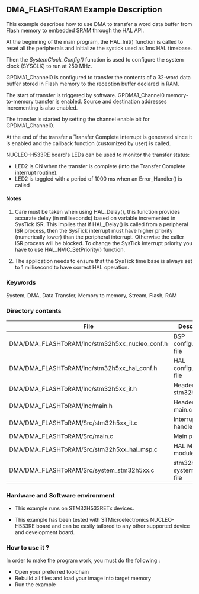 ## <b>DMA_FLASHToRAM Example Description</b>

This example describes how to use DMA to transfer a word data buffer from Flash memory to embedded
SRAM through the HAL API.

At the beginning of the main program, the HAL_Init() function is called to reset
all the peripherals and initialize the systick used as 1ms HAL timebase.

Then the *SystemClock_Config()* function is used to configure the system clock (SYSCLK) to run at 250 MHz.

GPDMA1_Channel0 is configured to transfer the contents of a 32-word data
buffer stored in Flash memory to the reception buffer declared in RAM.

The start of transfer is triggered by software. GPDMA1_Channel0 memory-to-memory
transfer is enabled. Source and destination addresses incrementing is also enabled.

The transfer is started by setting the channel enable bit for GPDMA1_Channel0.

At the end of the transfer a Transfer Complete interrupt is generated since it
is enabled and the callback function (customized by user) is called.

NUCLEO-H533RE board's LEDs can be used to monitor the transfer status:

 - LED2 is ON when the transfer is complete (into the Transfer Complete interrupt
   routine).
 - LED2 is toggled with a period of 1000 ms when an Error_Handler() is called

#### <b>Notes</b>

 1. Care must be taken when using HAL_Delay(), this function provides accurate delay (in milliseconds)
    based on variable incremented in SysTick ISR. This implies that if HAL_Delay() is called from
    a peripheral ISR process, then the SysTick interrupt must have higher priority (numerically lower)
    than the peripheral interrupt. Otherwise the caller ISR process will be blocked.
    To change the SysTick interrupt priority you have to use HAL_NVIC_SetPriority() function.

 2. The application needs to ensure that the SysTick time base is always set to 1 millisecond
    to have correct HAL operation.

### <b>Keywords</b>

System, DMA, Data Transfer, Memory to memory, Stream, Flash, RAM

### <b>Directory contents</b>

 File                                             | Description
 ------------------------------------------------ | -------------------------------------
 DMA/DMA_FLASHToRAM/Inc/stm32h5xx_nucleo_conf.h   | BSP configuration file
 DMA/DMA_FLASHToRAM/Inc/stm32h5xx_hal_conf.h      | HAL configuration file
 DMA/DMA_FLASHToRAM/Inc/stm32h5xx_it.h            | Header for stm32h5xx_it.c
 DMA/DMA_FLASHToRAM/Inc/main.h                    | Header for main.c module
 DMA/DMA_FLASHToRAM/Src/stm32h5xx_it.c            | Interrupt handlers
 DMA/DMA_FLASHToRAM/Src/main.c                    | Main program
 DMA/DMA_FLASHToRAM/Src/stm32h5xx_hal_msp.c       | HAL MSP module
 DMA/DMA_FLASHToRAM/Src/system_stm32h5xx.c        | stm32h5xx system source file

### <b>Hardware and Software environment</b>

  - This example runs on STM32H533RETx devices.

  - This example has been tested with STMicroelectronics NUCLEO-H533RE
    board and can be easily tailored to any other supported device
    and development board.

### <b>How to use it ?</b>

In order to make the program work, you must do the following :

 - Open your preferred toolchain
 - Rebuild all files and load your image into target memory
 - Run the example
